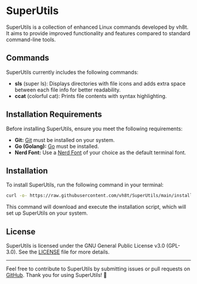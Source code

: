 # SuperUtils

SuperUtils is a collection of enhanced Linux commands developed by vh8t. It aims to provide improved functionality and features compared to standard command-line tools.

## Commands

SuperUtils currently includes the following commands:

- **sls** (super ls): Displays directories with file icons and adds extra space between each file info for better readability.
- **ccat** (colorful cat): Prints file contents with syntax highlighting.

## Installation Requirements

Before installing SuperUtils, ensure you meet the following requirements:

- **Git:** [Git](https://git-scm.com/) must be installed on your system.
- **Go (Golang):** [Go](https://go.dev/) must be installed.
- **Nerd Font:** Use a [Nerd Font](https://www.nerdfonts.com/) of your choice as the default terminal font.

## Installation

To install SuperUtils, run the following command in your terminal:

```bash
curl -o- https://raw.githubusercontent.com/vh8t/SuperUtils/main/install.sh | bash
```

This command will download and execute the installation script, which will set up SuperUtils on your system.

## License

SuperUtils is licensed under the GNU General Public License v3.0 (GPL-3.0). See the [LICENSE](LICENSE) file for more details.

---

Feel free to contribute to SuperUtils by submitting issues or pull requests on [GitHub](https://github.com/vh8t/SuperUtils). Thank you for using SuperUtils! 🚀
